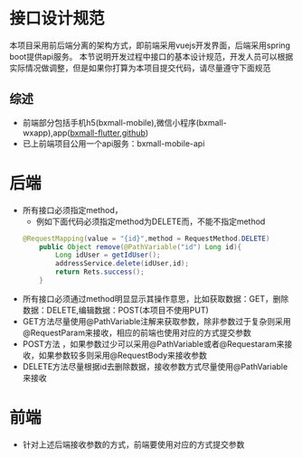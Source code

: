 # 接口设计规范
本项目采用前后端分离的架构方式，即前端采用vuejs开发界面，后端采用spring boot提供api服务。
本节说明开发过程中接口的基本设计规范，开发人员可以根据实际情况做调整，但是如果你打算为本项目提交代码，请尽量遵守下面规范
## 综述
- 前端部分包括手机h5(bxmall-mobile),微信小程序(bxmall-wxapp),app([bxmall-flutter](https://gitee.com/microapp/bxmall-flutter),[github](https://github.com/microapp-store/bxmall-flutter))
- 已上前端项目公用一个api服务：bxmall-mobile-api
# 后端
- 所有接口必须指定method，
    - 例如下面代码必须指定method为DELETE而，不能不指定method
    ```java
    @RequestMapping(value = "{id}",method = RequestMethod.DELETE)
        public Object remove(@PathVariable("id") Long id){
            Long idUser = getIdUser();
            addressService.delete(idUser,id);
            return Rets.success();
        }
    ```
- 所有接口必须通过method明显显示其操作意思，比如获取数据：GET，删除数据：DELETE,编辑数据：POST(本项目不使用PUT)
- GET方法尽量使用@PathVariable注解来获取参数，除非参数过于复杂则采用@RequestParam来接收，相应的前端也使用对应的方式提交参数
- POST方法 ，如果参数过少可以采用@PathVariable或者@Requestaram来接收，如果参数较多则采用@RequestBody来接收参数
- DELETE方法尽量根据id去删除数据，接收参数方式尽量使用@PathVariable来接收
   
# 前端
- 针对上述后端接收参数的方式，前端要使用对应的方式提交参数

